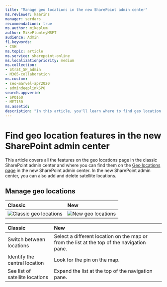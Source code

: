 ```yaml
---
title: "Manage geo locations in the new SharePoint admin center"
ms.reviewer: kaarins
manager: serdars
recommendations: true
ms.author: mikeplum
author: MikePlumleyMSFT
audience: Admin
f1.keywords:
- CSH
ms.topic: article
ms.service: sharepoint-online
ms.localizationpriority: medium
ms.collection:  
- Strat_SP_admin
- M365-collaboration
ms.custom:
- seo-marvel-apr2020
- admindeeplinkSPO
search.appverid:
- SPO160
- MET150
ms.assetid: 
description: "In this article, you'll learn where to find geo location features in the new SharePoint admin center."
---
```


# Find geo location features in the new SharePoint admin center

This article covers all the features on the geo locations page in the classic SharePoint admin center and where you can find them on the [Geo locations page](https://admin.microsoft.com/sharepoint?page=geoLocations&modern=true) in the new SharePoint admin center. In the new SharePoint admin center, you can also add and delete satellite locations. 

## Manage geo locations

|**Classic**|**New**|
|:-----|:-----|
|![Classic geo locations](media/classic-geo-locations.png) |![New geo locations](media/new-geo-locations.png)|

|**Classic**|**New**|
|:-----|:-----|
|Switch between locations |   Select a different location on the map or from the list at the top of the navigation pane. |
|Identify the central location | Look for the pin on the map. |
|See list of satellite locations | Expand the list at the top of the navigation pane. |






